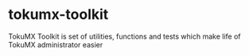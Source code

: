 # tokumx-toolkit
TokuMX Toolkit is set of utilities, functions and tests which make life of TokuMX administrator easier
